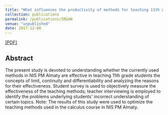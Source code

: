 ```yaml
---
title: "What influences the productivity of methods for teaching 11th grade students advanced mathematical concepts? Case study of NIS PM Almaty"
collection: publications
permalink: /publications/IRGAN
venue: "unpublished"
date: 2017-12-08
---  
```

[[PDF]](https://kazhymurat.ml/files/Math_teaching.pdf)


## Abstract
The present study is devoted to understanding whether the currently used
methods in NIS PM Almaty are effective in teaching 11th grade students the
concepts of limit, continuity and differentiability and analyzing the reasons for
their effectiveness. Student survey is used to objectively measure the effectiveness
of the teaching methods; teacher interviewing is employed to identify the problems underlying students' incorrect understanding of certain topics. 
Note: The results of this study were used to optimize the teaching methods used in the calculus course in NIS PM Almaty. 
